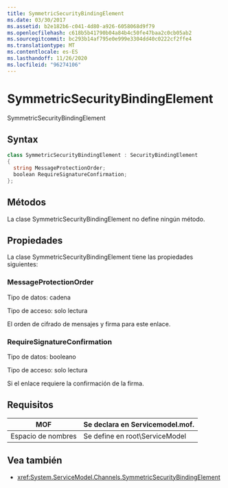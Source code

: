 ```yaml
---
title: SymmetricSecurityBindingElement
ms.date: 03/30/2017
ms.assetid: b2e182b6-c041-4d80-a926-6058068d9f79
ms.openlocfilehash: c618b5b41790b04a84b4c50fe47baa2c0cb05ab2
ms.sourcegitcommit: bc293b14af795e0e999e3304dd40c0222cf2ffe4
ms.translationtype: MT
ms.contentlocale: es-ES
ms.lasthandoff: 11/26/2020
ms.locfileid: "96274106"
---
```

# <a name="symmetricsecuritybindingelement"></a>SymmetricSecurityBindingElement

SymmetricSecurityBindingElement  
  
## <a name="syntax"></a>Syntax  
  
```csharp
class SymmetricSecurityBindingElement : SecurityBindingElement  
{  
  string MessageProtectionOrder;  
  boolean RequireSignatureConfirmation;  
};  
```  
  
## <a name="methods"></a>Métodos  

 La clase SymmetricSecurityBindingElement no define ningún método.  
  
## <a name="properties"></a>Propiedades  

 La clase SymmetricSecurityBindingElement tiene las propiedades siguientes:  
  
### <a name="messageprotectionorder"></a>MessageProtectionOrder  

 Tipo de datos: cadena  
  
 Tipo de acceso: solo lectura  
  
 El orden de cifrado de mensajes y firma para este enlace.  
  
### <a name="requiresignatureconfirmation"></a>RequireSignatureConfirmation  

 Tipo de datos: booleano  
  
 Tipo de acceso: solo lectura  
  
 Si el enlace requiere la confirmación de la firma.  
  
## <a name="requirements"></a>Requisitos  
  
|MOF|Se declara en Servicemodel.mof.|  
|---------|-----------------------------------|  
|Espacio de nombres|Se define en root\ServiceModel|  
  
## <a name="see-also"></a>Vea también

- <xref:System.ServiceModel.Channels.SymmetricSecurityBindingElement>
